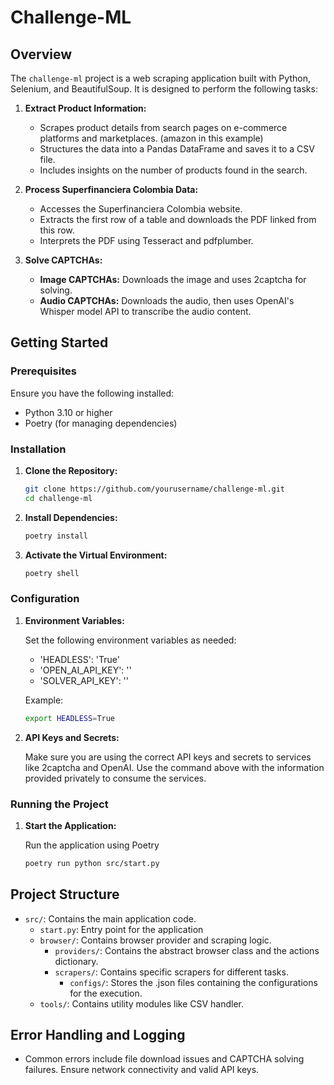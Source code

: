 # Challenge-ML

## Overview

The `challenge-ml` project is a web scraping application built with Python, Selenium, and BeautifulSoup. It is designed to perform the following tasks:

1. **Extract Product Information:**

   - Scrapes product details from search pages on e-commerce platforms and marketplaces. (amazon in this example)
   - Structures the data into a Pandas DataFrame and saves it to a CSV file.
   - Includes insights on the number of products found in the search.

2. **Process Superfinanciera Colombia Data:**

   - Accesses the Superfinanciera Colombia website.
   - Extracts the first row of a table and downloads the PDF linked from this row.
   - Interprets the PDF using Tesseract and pdfplumber.

3. **Solve CAPTCHAs:**
   - **Image CAPTCHAs:** Downloads the image and uses 2captcha for solving.
   - **Audio CAPTCHAs:** Downloads the audio, then uses OpenAI's Whisper model API to transcribe the audio content.

## Getting Started

### Prerequisites

Ensure you have the following installed:

- Python 3.10 or higher
- Poetry (for managing dependencies)

### Installation

1. **Clone the Repository:**

   ```bash
   git clone https://github.com/yourusername/challenge-ml.git
   cd challenge-ml
   ```

2. **Install Dependencies:**

   ```bash
   poetry install
   ```

3. **Activate the Virtual Environment:**

   ```bash
   poetry shell
   ```

### Configuration

1. **Environment Variables:**

   Set the following environment variables as needed:

   - 'HEADLESS': 'True'
   - 'OPEN_AI_API_KEY': ''
   - 'SOLVER_API_KEY': ''

   Example:

   ```bash
   export HEADLESS=True
   ```

2. **API Keys and Secrets:**

   Make sure you are using the correct API keys and secrets to services like 2captcha and OpenAI. Use the command above with the information provided privately to consume the services.

### Running the Project

1. **Start the Application:**

   Run the application using Poetry

   ```bash
   poetry run python src/start.py
   ```

## Project Structure

- `src/`: Contains the main application code.
  - `start.py`: Entry point for the application
  - `browser/`: Contains browser provider and scraping logic.
    - `providers/`: Contains the abstract browser class and the actions dictionary.
    - `scrapers/`: Contains specific scrapers for different tasks.
      - `configs/`: Stores the .json files containing the configurations for the execution.
  - `tools/`: Contains utility modules like CSV handler.

## Error Handling and Logging

- Common errors include file download issues and CAPTCHA solving failures. Ensure network connectivity and valid API keys.
